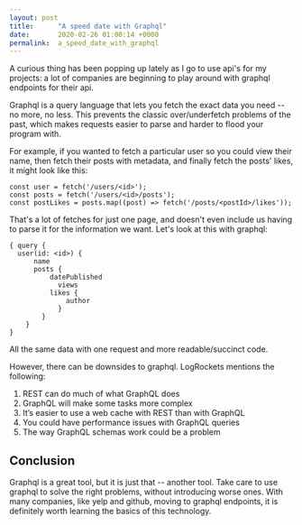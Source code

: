 ```yaml
---
layout: post
title:      "A speed date with Graphql"
date:       2020-02-26 01:00:14 +0000
permalink:  a_speed_date_with_graphql
---
```



A curious thing has been popping up lately as I go to use api's for my projects: a lot of companies are beginning to play around with graphql endpoints for their api.

Graphql is a query language that lets you fetch the exact data you need -- no more, no less. This prevents the classic over/underfetch problems of the past, which makes requests easier to parse and harder to flood your program with. 

For example, if you wanted to fetch a particular user so you could view their name, then fetch their posts with metadata, and finally fetch the posts' likes, it might look like this:

```
const user = fetch('/users/<id>');
const posts = fetch('/users/<id>/posts');
const postLikes = posts.map((post) => fetch('/posts/<postId>/likes'));
```

That's a lot of fetches for just one page, and doesn't even include us having to parse it for the information we want. Let's look at this with graphql:

```
{ query {
  user(id: <id>) {
	  name
	  posts {
		  datePublished
			views
		  likes {
			  author
			}
		}
	}
}
```

All the same data with one request and more readable/succinct code.

However, there can be downsides to graphql. LogRockets mentions the following: 
1. REST can do much of what GraphQL does
2. GraphQL will make some tasks more complex
3. It’s easier to use a web cache with REST than with GraphQL
4. You could have performance issues with GraphQL queries
5. The way GraphQL schemas work could be a problem

## Conclusion

Graphql is a great tool, but it is just that -- another tool. Take care to use graphql to solve the right problems, without introducing worse ones. With many companies, like yelp and github, moving to graphql endpoints, it is definitely worth learning the basics of this technology.

